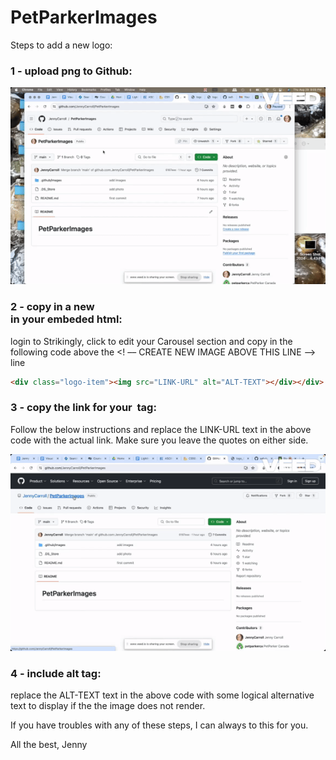 # PetParkerImages

Steps to add a new logo:

### 1 - upload png to Github:
<img src=https://github.com/JennyCarroll/PetParkerImages/blob/f109daa5894c6b3349a7917485ba08e4f6f9d558/.github/images/How%20to%20upload%20a%20new%20logo.gif/>

### 2 - copy in a new <div> in your embeded html:

login to Strikingly, click to edit your Carousel section and copy in the following code above the <! –– CREATE NEW IMAGE ABOVE THIS LINE ––> line
```html
<div class="logo-item"><img src="LINK-URL" alt="ALT-TEXT"></div></div>
```

### 3 - copy the link for your <img> tag:
Follow the below instructions and replace the LINK-URL text in the above code with the actual link. Make sure you leave the quotes on either side.

<img src=https://github.com/JennyCarroll/PetParkerImages/blob/e19353bf8a1725185685bd19b43d2f0db9e933ce/.github/images/How%20to%20get%20the%20link%20you%20need.gif/>


### 4 - include alt tag:
replace the ALT-TEXT text in the above code with some logical alternative text to display if the the image does not render.

If you have troubles with any of these steps, I can always to this for you.

All the best,
Jenny
